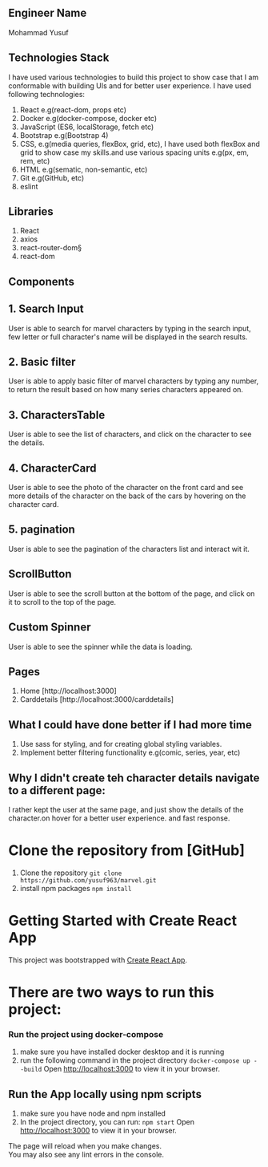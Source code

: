 ## Engineer Name

Mohammad Yusuf

## Technologies Stack

I have used various technologies to build this project to show case that I am conformable with building UIs and for better user experience. I have used following technologies:

1. React e.g(react-dom, props etc)
2. Docker e.g(docker-compose, docker etc)
3. JavaScript (ES6, localStorage, fetch etc)
4. Bootstrap e.g(Bootstrap 4)
5. CSS, e.g(media queries, flexBox, grid, etc), I have used both flexBox and grid to show case my skills.and use various spacing units e.g(px, em, rem, etc)
6. HTML e.g(sematic, non-semantic, etc)
7. Git e.g(GitHub, etc)
8. eslint

## Libraries

1. React
2. axios
3. react-router-dom§
4. react-dom

## Components

## 1. Search Input

User is able to search for marvel characters by typing in the search input, few letter or full character's name will be displayed in the search results.

## 2. Basic filter

User is able to apply basic filter of marvel characters by typing any number, to return the result based on how many series characters appeared on.

## 3. CharactersTable

User is able to see the list of characters, and click on the character to see the details.

## 4. CharacterCard

User is able to see the photo of the character on the front card and see more details of the character on the back of the cars by hovering on the character card.

## 5. pagination

User is able to see the pagination of the characters list and interact wit it.

## ScrollButton

User is able to see the scroll button at the bottom of the page, and click on it to scroll to the top of the page.

## Custom Spinner

User is able to see the spinner while the data is loading.

## Pages

1. Home [http://localhost:3000]
2. Carddetails [http://localhost:3000/carddetails]

## What I could have done better if I had more time

1. Use sass for styling, and for creating global styling variables.
2. Implement better filtering functionality e.g(comic, series, year, etc)

## Why I didn't create teh character details navigate to a different page:

I rather kept the user at the same page, and just show the details of the character.on hover for a better user experience. and fast response.

# Clone the repository from [GitHub]

1. Clone the repository
   `git clone https://github.com/yusuf963/marvel.git`
2. install npm packages
   `npm install`

# Getting Started with Create React App

This project was bootstrapped with [Create React App](https://github.com/facebook/create-react-app).

# There are two ways to run this project:

### Run the project using docker-compose

1. make sure you have installed docker desktop and it is running
2. run the following command in the project directory
   `docker-compose up --build`
   Open [http://localhost:3000](http://localhost:3000) to view it in your browser.

## Run the App locally using npm scripts

1. make sure you have node and npm installed
2. In the project directory, you can run:
   `npm start`
   Open [http://localhost:3000](http://localhost:3000) to view it in your browser.

The page will reload when you make changes.\
You may also see any lint errors in the console.
